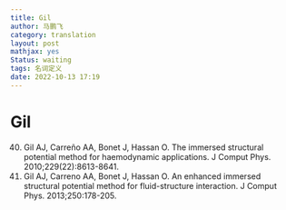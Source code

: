 ```yaml
---
title: Gil
author: 马鹏飞
category: translation
layout: post
mathjax: yes
Status: waiting
tags: 名词定义
date: 2022-10-13 17:19
---
```

# Gil


40. Gil AJ, Carreño AA, Bonet J, Hassan O. The immersed structural potential method for haemodynamic applications. J Comput Phys.
2010;229(22):8613-8641.
41. Gil AJ, Carreno AA, Bonet J, Hassan O. An enhanced immersed structural potential method for fluid-structure interaction. J Comput Phys.
2013;250:178-205.